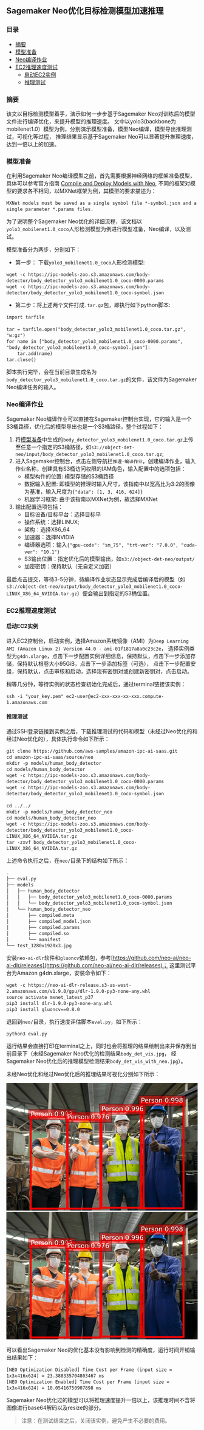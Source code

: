 ## Sagemaker Neo优化目标检测模型加速推理

### 目录
* [摘要](#摘要)
* [模型准备](#模型准备)
* [Neo编译作业](#Neo编译作业)
* [EC2推理速度测试](#EC2推理速度测试)
    * [启动EC2实例](#启动EC2实例)
    * [推理测试](#推理测试)

### 摘要
该文以目标检测模型着手，演示如何一步步基于Sagemaker Neo对训练后的模型文件进行编译优化，来提升模型的推理速度。
文中以yolo3(backbone为mobilenet1.0）模型为例，分别演示模型准备，模型Neo编译，模型导出推理测试，可视化等过程，
推理结果显示基于Sagemaker Neo可以显著提升推理速度，达到一倍以上的加速。

### 模型准备
在利用Sagemaker Neo编译模型之前，首先需要根据神经网络的框架准备模型，具体可以参考官方指南
[Compile and Deploy Models with Neo](https://docs.aws.amazon.com/sagemaker/latest/dg/neo-compilation-preparing-model.html), 
不同的框架对模型的要求各不相同，以MXNet框架为例，其模型的要求描述为：
```
MXNet models must be saved as a single symbol file *-symbol.json and a single parameter *.params files.
```

为了说明整个Sagemaker Neo优化的详细流程，该文档以`yolo3_mobilenet1.0_coco`人形检测模型为例进行模型准备，Neo编译，以及测试。

模型准备分为两步，分别如下：
- 第一步： 下载`yolo3_mobilenet1.0_coco`人形检测模型:

```
wget -c https://ipc-models-zoo.s3.amazonaws.com/body-detector/body_detector_yolo3_mobilenet1.0_coco-0000.params
wget -c https://ipc-models-zoo.s3.amazonaws.com/body-detector/body_detector_yolo3_mobilenet1.0_coco-symbol.json
```

- 第二步：将上述两个文件打成`.tar.gz`包，即执行如下python脚本:

```
import tarfile

tar = tarfile.open("body_detector_yolo3_mobilenet1.0_coco.tar.gz", "w:gz")
for name in ["body_detector_yolo3_mobilenet1.0_coco-0000.params", "body_detector_yolo3_mobilenet1.0_coco-symbol.json"]:
    tar.add(name)
tar.close()
```

脚本执行完毕，会在当前目录生成名为`body_detector_yolo3_mobilenet1.0_coco.tar.gz`的文件，该文件为Sagemaker Neo编译任务的输入。



### Neo编译作业

Sagemaker Neo编译作业可以直接在Sagemaker控制台实现，它的输入是一个S3桶路径，优化后的模型导出也是一个S3桶路径，整个过程如下：
1. 将[模型准备](#模型准备)中生成的`body_detector_yolo3_mobilenet1.0_coco.tar.gz`上传至任意一个指定的S3桶路径，如`s3://object-det-neo/input/body_detector_yolo3_mobilenet1.0_coco.tar.gz`;
1. 进入Sagemaker控制台，点击左侧导航栏`推理-编译作业`，创建编译作业，输入作业名称，创建具有S3桶访问权限的IAM角色，输入配置中的选项包括：
    * 模型构件的位置: 模型存储的S3桶路径
    * 数据输入配置: 即模型的推理时输入尺寸，该指南中以宽高比为3:2的图像为基准，输入尺度为`{"data": [1, 3, 416, 624]}`
    * 机器学习框架: 由于该指南以MXNet为例，故选择MXNet
1. 输出配置选项包括：
    * 目标设备/目标平台：选择目标平
    * 操作系统：选择LINUX;
    * 架构：选择X86_64
    * 加速器：选择NVIDIA
    * 编译器选项：输入`{"gpu-code": "sm_75", "trt-ver": "7.0.0", "cuda-ver": "10.1"}`
    * S3输出位置：指定优化后的模型输出，如`s3://object-det-neo/output/`
    * 加密密钥：保持默认（无自定义加密）

最后点击提交，等待3-5分钟，待编译作业状态显示完成后编译后的模型（如`s3://object-det-neo/output/body_detector_yolo3_mobilenet1.0_coco-LINUX_X86_64_NVIDIA.tar.gz`）便会输出到指定的S3桶位置。


### EC2推理速度测试

#### 启动EC2实例
进入EC2控制台，启动实例，选择Amazon系统镜像（AMI）为`Deep Learning AMI (Amazon Linux 2) Version 44.0 - ami-01f1817a8a0c23c2e`，
选择实例类型为`g4dn.xlarge`，点击下一步配置实例详细信息，保持默认，点击下一步添加存储，保持默认根卷大小95GiB，点击下一步添加标签（可选），
点击下一步配置安组，保持默认，点击审核和启动，选择现有密钥对或创建新密钥对，点击启动。

稍等几分钟，等待实例的状态检查初始化完成后，通过terminal链接该实例：
```
ssh -i "your_key.pem" ec2-user@ec2-xxx-xxx-xx-xxx.compute-1.amazonaws.com
```

#### 推理测试
通过SSH登录链接到实例之后，下载推理测试的代码和模型（未经过Neo优化的和经过Neo优化的），具体执行命令如下所示：
```
git clone https://github.com/aws-samples/amazon-ipc-ai-saas.git
cd amazon-ipc-ai-saas/source/neo
mkdir -p models/human_body_detector
cd models/human_body_detector
wget -c https://ipc-models-zoo.s3.amazonaws.com/body-detector/body_detector_yolo3_mobilenet1.0_coco-0000.params
wget -c https://ipc-models-zoo.s3.amazonaws.com/body-detector/body_detector_yolo3_mobilenet1.0_coco-symbol.json

cd ../../
mkdir -p models/human_body_detector_neo
cd models/human_body_detector_neo
wget -c https://ipc-models-zoo.s3.amazonaws.com/body-detector/body_detector_yolo3_mobilenet1.0_coco-LINUX_X86_64_NVIDIA.tar.gz
tar -zxvf body_detector_yolo3_mobilenet1.0_coco-LINUX_X86_64_NVIDIA.tar.gz
```

上述命令执行之后，在`neo/`目录下的结构如下所示：

```
.
├── eval.py
├── models
│   ├── human_body_detector
│   │   ├── body_detector_yolo3_mobilenet1.0_coco-0000.params
│   │   └── body_detector_yolo3_mobilenet1.0_coco-symbol.json
│   └── human_body_detector_neo
│       ├── compiled.meta
│       ├── compiled_model.json
│       ├── compiled.params
│       ├── compiled.so
│       └── manifest
└── test_1280x1920x3.jpg
```

安装`neo-ai-dlr`软件和`gluoncv`依赖包，参考[https://github.com/neo-ai/neo-ai-dlr/releases](https://github.com/neo-ai/neo-ai-dlr/releases)；
这里测试平台为Amazon g4dn.xlarge，安装命令如下：

```
wget -c https://neo-ai-dlr-release.s3-us-west-2.amazonaws.com/v1.9.0/gpu/dlr-1.9.0-py3-none-any.whl
source activate mxnet_latest_p37
pip3 install dlr-1.9.0-py3-none-any.whl
pip3 install gluoncv==0.8.0
```

退回到`neo/`目录，执行速度评估脚本```eval.py```，如下所示：
```
python3 eval.py
```

运行结果会直接打印在terminal之上，同时也会将推理的结果绘制出来并保存到当前目录下（未经Sagemaker Neo优化的检测结果```body_det_vis.jpg```，
经Sagemaker Neo优化后的推理模型检测结果```body_det_vis_with_neo.jpg```）。

未经Neo优化和经过Neo优化后的推理结果可视化分别如下所示：

![image_without_neo_optimization](https://raw.githubusercontent.com/aws-samples/amazon-ipc-ai-saas/main/source/neo/body_det_vis.jpg)
![image_with_neo_optimization](https://raw.githubusercontent.com/aws-samples/amazon-ipc-ai-saas/main/source/neo/body_det_vis_with_neo.jpg)


可以看出Sagemaker Neo的优化基本没有影响到检测的精确度，运行时间开销输出结果如下：

```
[NEO Optimization Disabled] Time Cost per Frame (input size = 1x3x416x624) = 23.388335704803467 ms
[NEO Optimization Enabled] Time Cost per Frame (input size = 1x3x416x624) = 10.05416750907898 ms
```

Sagemaker Neo优化过的模型可以将推理速度提升一倍以上，该推理时间不含将图像进行base64解码以及resize的部分。

> 注意：在测试结束之后，关闭该实例，避免产生不必要的费用。

